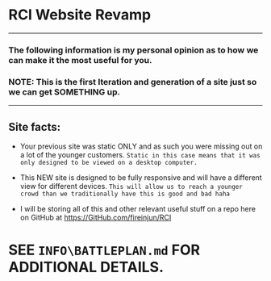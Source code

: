 # RCI Website Revamp

----
### The following information is my personal opinion as to how we can make it the most useful for you.


### NOTE: This is the first Iteration and generation of a site just so we can get SOMETHING up.

----
## Site facts:

* Your previous site was static ONLY and as such you were missing out on a lot of the younger customers.
	 `Static in this case means that it was only designed to be viewed on a desktop computer.`

* This NEW site is designed to be fully responsive and will have a different view for different devices.
	`This will allow us to reach a younger crowd than we traditionally have this is good and bad haha`

* I will be storing all of this and other relevant useful stuff on a repo here on GitHub at https://GitHub.com/fireinjun/RCI












# SEE `INFO\BATTLEPLAN.md` FOR ADDITIONAL DETAILS.
